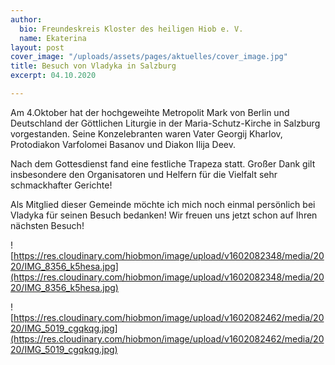 ```yaml
---
author:
  bio: Freundeskreis Kloster des heiligen Hiob e. V.
  name: Ekaterina
layout: post
cover_image: "/uploads/assets/pages/aktuelles/cover_image.jpg"
title: Besuch von Vladyka in Salzburg
excerpt: 04.10.2020

---
```

Am 4.Oktober hat der hochgeweihte Metropolit Mark von Berlin und Deutschland der Göttlichen Liturgie in der Maria-Schutz-Kirche in Salzburg vorgestanden. Seine Konzelebranten waren Vater Georgij Kharlov, Protodiakon Varfolomei Basanov und Diakon Ilija Deev.

Nach dem Gottesdienst fand eine festliche Trapeza statt. Großer Dank gilt insbesondere den Organisatoren und Helfern für die Vielfalt sehr schmackhafter Gerichte!

Als Mitglied dieser Gemeinde möchte ich mich noch einmal persönlich bei Vladyka für seinen Besuch bedanken!  Wir freuen uns jetzt schon auf Ihren  nächsten Besuch!

![https://res.cloudinary.com/hiobmon/image/upload/v1602082348/media/2020/IMG_8356_k5hesa.jpg](https://res.cloudinary.com/hiobmon/image/upload/v1602082348/media/2020/IMG_8356_k5hesa.jpg)

![https://res.cloudinary.com/hiobmon/image/upload/v1602082462/media/2020/IMG_5019_cgqkqg.jpg](https://res.cloudinary.com/hiobmon/image/upload/v1602082462/media/2020/IMG_5019_cgqkqg.jpg)